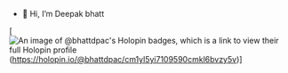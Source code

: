 
- 👋 Hi, I’m Deepak bhatt

[![An image of @bhattdpac's Holopin badges, which is a link to view their full Holopin profile](https://holopin.me/bhattdpac)(https://holopin.io/@bhattdpac/cm1yl5yi7109590cmkl6bvzy5v)]

<!---
bhattdpac/bhattdpac is a ✨ special ✨ repository because its `README.md` (this file) appears on your GitHub profile.
You can click the Preview link to take a look at your changes.
--->
